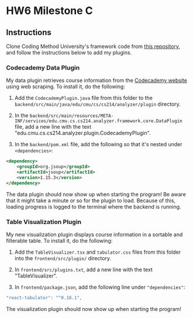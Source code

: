 # HW6 Milestone C

## Instructions

Clone Coding Method University's framework code from [this repository](https://github.com/CMU-17-214/hw6-coding-method-university-public), and follow the instructions below to add my plugins.

### Codecademy Data Plugin

My data plugin retrieves course information from the [Codecademy website](https://www.codecademy.com/) using web scraping. To install it, do the following:

1. Add the `CodecademyPlugin.java` file from this folder to the `backend/src/main/java/edu/cmu/cs/cs214/analyzer/plugin` directory.

2. In the `backend/src/main/resources/META-INF/services/edu.cmu.cs.cs214.analyzer.framework.core.DataPlugin` file, add a new line with the text "edu.cmu.cs.cs214.analyzer.plugin.CodecademyPlugin".

3. In the `backend/pom.xml` file, add the following so that it's nested under `<dependencies>`:
```xml
<dependency>
    <groupId>org.jsoup</groupId>
    <artifactId>jsoup</artifactId>
    <version>1.15.3</version>
</dependency>
```

The data plugin should now show up when starting the program! Be aware that it might take a minute or so for the plugin to load. Because of this, loading progress is logged to the terminal where the backend is running.

### Table Visualization Plugin

My new visualization plugin displays course information in a sortable and filterable table. To install it, do the following:

1. Add the `TableVisualizer.tsx` and `tabulator.css` files from this folder into the `frontend/src/plugin/` directory.

2. In `frontend/src/plugins.txt`, add a new line with the text "TableVisualizer".

3. In `frontend/package.json`, add the following line under `"dependencies"`:
```javascript
"react-tabulator": "^0.18.1",
```

The visualization plugin should now show up when starting the program!